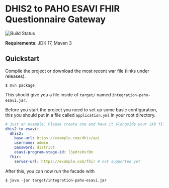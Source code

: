 # DHIS2 to PAHO ESAVI FHIR Questionnaire Gateway

![Build Status](https://github.com/dhis2/integration-paho-esavi/workflows/CI/badge.svg)

**Requirements**: JDK 17, Maven 3

## Quickstart

Compile the project or download the most recent war file (links under releases).

```shell
$ mvn package
```

This should give you a file inside of `target/` named `integration-paho-esavi.jar`.

Before you start the project you need to set up some basic configuration, this you should put in a file called `application.yml` in your root directory.

```yaml
# Just an example. Please create one and have it alongside your JAR file.
dhis2-to-esavi:
  dhis2:
    base-url: https://example.com/dhis/api
    username: admin
    password: district
    esavi-program-stage-id: lSpdre0srBn
  fhir:
    server-url: https://example.com/fhir # not supported yet
```

After this, you can now run the facade with

```shell
$ java -jar target/integration-paho-esavi.jar
```

